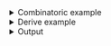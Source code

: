 <details><summary>Combinatoric example</summary>

```no_run
#[derive(Debug, Clone)]
pub struct Options {
    name: String,
    money: u32,
}

pub fn options() -> OptionParser<Options> {
    // User can customise a name
    let name = long("name").help("Use a custom user name").argument("NAME");
    // but not starting amount of money
    let money = pure(330);
    construct!(Options { name, money }).to_options()
}
```

</details>
<details><summary>Derive example</summary>

```no_run
#[derive(Debug, Clone, Bpaf)]
#[bpaf(options)]
pub struct Options {
    #[bpaf(argument("NAME"))]
    /// Use a custom user name
    name: String,
    #[bpaf(pure(330))]
    money: u32,
}
```

</details>
<details><summary>Output</summary>

`pure` does not show up in `--help` message


<div class='bpaf-doc'>
$ app --help<br>
<p><b>Usage</b>: <tt><b>app</b></tt> <tt><b>--name</b></tt>=<tt><i>NAME</i></tt></p><p><div>
<b>Available options:</b></div><dl><dt><tt><b>    --name</b></tt>=<tt><i>NAME</i></tt></dt>
<dd>Use a custom user name</dd>
<dt><tt><b>-h</b></tt>, <tt><b>--help</b></tt></dt>
<dd>Prints help information</dd>
</dl>
</p>
<style>
div.bpaf-doc {
    padding: 14px;
    background-color:var(--code-block-background-color);
    font-family: "Source Code Pro", monospace;
    margin-bottom: 0.75em;
}
div.bpaf-doc dt { margin-left: 1em; }
div.bpaf-doc dd { margin-left: 3em; }
div.bpaf-doc dl { margin-top: 0; padding-left: 1em; }
div.bpaf-doc  { padding-left: 1em; }
</style>
</div>


And there's no way to alter the value from the command line


<div class='bpaf-doc'>
$ app --name Bob<br>
Options { name: "Bob", money: 330 }
</div>


Any attempts to do so would result in an error :)


<div class='bpaf-doc'>
$ app --money 100000 --name Hackerman<br>
<b>--money</b> is not expected in this context<p></p><tt><b>app</b></tt> THIS -&gt; <b>--money</b> <tt><b>100000</b></tt> <tt><b>--name</b></tt> <tt><b>Hackerman</b></tt>
<style>
div.bpaf-doc {
    padding: 14px;
    background-color:var(--code-block-background-color);
    font-family: "Source Code Pro", monospace;
    margin-bottom: 0.75em;
}
div.bpaf-doc dt { margin-left: 1em; }
div.bpaf-doc dd { margin-left: 3em; }
div.bpaf-doc dl { margin-top: 0; padding-left: 1em; }
div.bpaf-doc  { padding-left: 1em; }
</style>
</div>

</details>